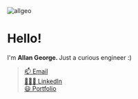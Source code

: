 
  <img src="https://github.com/allgeo/allgeo/assets/62227321/19546b5e-46ee-49e7-a64f-51c76b188bb8" alt="allgeo" >
  <h1> Hello!   </h1>
  <p>I'm <strong> Allan George. </strong> Just a curious engineer :) </p>

  > [📫 Email](mailto:allgeocode@gmail.com) <br>
  > [👨🏽‍💻 LinkedIn](https://github.com/allgeo/issues) <br>
  > [😃 Portfolio](https://github.com/allgeo/issues) <br>

